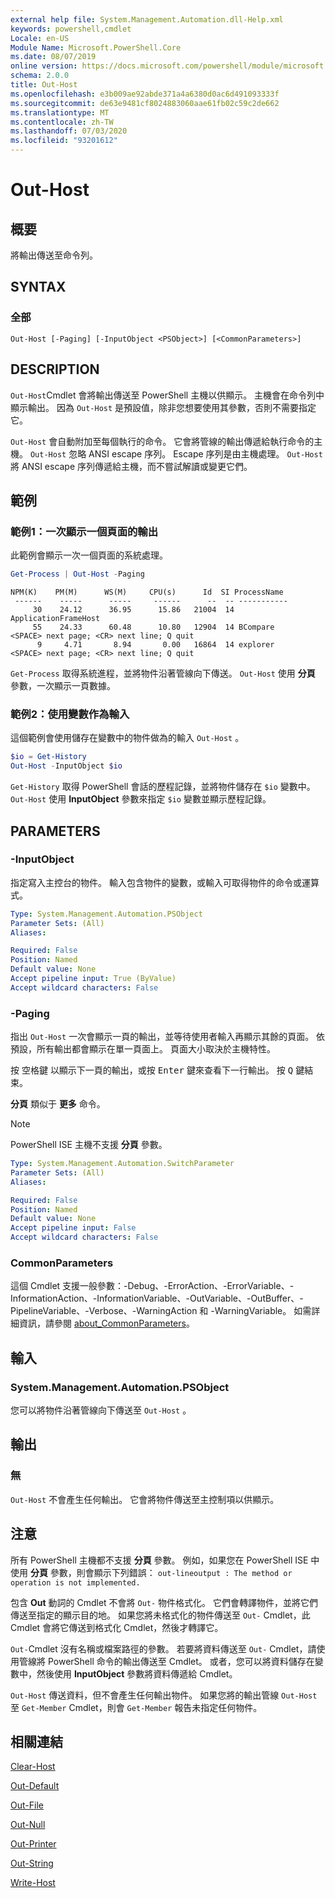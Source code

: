 ```yaml
---
external help file: System.Management.Automation.dll-Help.xml
keywords: powershell,cmdlet
Locale: en-US
Module Name: Microsoft.PowerShell.Core
ms.date: 08/07/2019
online version: https://docs.microsoft.com/powershell/module/microsoft.powershell.core/out-host?view=powershell-7&WT.mc_id=ps-gethelp
schema: 2.0.0
title: Out-Host
ms.openlocfilehash: e3b009ae92abde371a4a6380d0ac6d491093333f
ms.sourcegitcommit: de63e9481cf8024883060aae61fb02c59c2de662
ms.translationtype: MT
ms.contentlocale: zh-TW
ms.lasthandoff: 07/03/2020
ms.locfileid: "93201612"
---
```

# Out-Host

## 概要
將輸出傳送至命令列。

## SYNTAX

### 全部

```
Out-Host [-Paging] [-InputObject <PSObject>] [<CommonParameters>]
```

## DESCRIPTION

`Out-Host`Cmdlet 會將輸出傳送至 PowerShell 主機以供顯示。 主機會在命令列中顯示輸出。 因為 `Out-Host` 是預設值，除非您想要使用其參數，否則不需要指定它。

`Out-Host` 會自動附加至每個執行的命令。 它會將管線的輸出傳遞給執行命令的主機。 `Out-Host` 忽略 ANSI escape 序列。 Escape 序列是由主機處理。 `Out-Host` 將 ANSI escape 序列傳遞給主機，而不嘗試解讀或變更它們。

## 範例

### 範例1：一次顯示一個頁面的輸出

此範例會顯示一次一個頁面的系統處理。

```powershell
Get-Process | Out-Host -Paging
```

```Output
NPM(K)    PM(M)      WS(M)     CPU(s)      Id  SI ProcessName
 ------    -----      -----     ------      --  -- -----------
     30    24.12      36.95      15.86   21004  14 ApplicationFrameHost
     55    24.33      60.48      10.80   12904  14 BCompare
<SPACE> next page; <CR> next line; Q quit
      9     4.71       8.94       0.00   16864  14 explorer
<SPACE> next page; <CR> next line; Q quit
```

`Get-Process` 取得系統進程，並將物件沿著管線向下傳送。 `Out-Host` 使用 **分頁** 參數，一次顯示一頁數據。

### 範例2：使用變數作為輸入

這個範例會使用儲存在變數中的物件做為的輸入 `Out-Host` 。

```powershell
$io = Get-History
Out-Host -InputObject $io
```

`Get-History` 取得 PowerShell 會話的歷程記錄，並將物件儲存在 `$io` 變數中。
`Out-Host` 使用 **InputObject** 參數來指定 `$io` 變數並顯示歷程記錄。

## PARAMETERS

### -InputObject

指定寫入主控台的物件。 輸入包含物件的變數，或輸入可取得物件的命令或運算式。

```yaml
Type: System.Management.Automation.PSObject
Parameter Sets: (All)
Aliases:

Required: False
Position: Named
Default value: None
Accept pipeline input: True (ByValue)
Accept wildcard characters: False
```

### -Paging

指出 `Out-Host` 一次會顯示一頁的輸出，並等待使用者輸入再顯示其餘的頁面。 依預設，所有輸出都會顯示在單一頁面上。 頁面大小取決於主機特性。

按 <kbd>空格鍵</kbd> 以顯示下一頁的輸出，或按 <kbd>Enter</kbd> 鍵來查看下一行輸出。 按 <kbd>Q</kbd> 鍵結束。

**分頁** 類似于 **更多** 命令。

> [!NOTE]
> PowerShell ISE 主機不支援 **分頁** 參數。

```yaml
Type: System.Management.Automation.SwitchParameter
Parameter Sets: (All)
Aliases:

Required: False
Position: Named
Default value: None
Accept pipeline input: False
Accept wildcard characters: False
```

### CommonParameters

這個 Cmdlet 支援一般參數：-Debug、-ErrorAction、-ErrorVariable、-InformationAction、-InformationVariable、-OutVariable、-OutBuffer、-PipelineVariable、-Verbose、-WarningAction 和 -WarningVariable。 如需詳細資訊，請參閱 [about_CommonParameters](https://go.microsoft.com/fwlink/?LinkID=113216)。

## 輸入

### System.Management.Automation.PSObject

您可以將物件沿著管線向下傳送至 `Out-Host` 。

## 輸出

### 無

`Out-Host` 不會產生任何輸出。 它會將物件傳送至主控制項以供顯示。

## 注意

所有 PowerShell 主機都不支援 **分頁** 參數。 例如，如果您在 PowerShell ISE 中使用 **分頁** 參數，則會顯示下列錯誤： `out-lineoutput : The method or operation is not implemented.`

包含 **Out** 動詞的 Cmdlet 不會將 `Out-` 物件格式化。 它們會轉譯物件，並將它們傳送至指定的顯示目的地。 如果您將未格式化的物件傳送至 `Out-` Cmdlet，此 Cmdlet 會將它傳送到格式化 Cmdlet，然後才轉譯它。

`Out-`Cmdlet 沒有名稱或檔案路徑的參數。 若要將資料傳送至 `Out-` Cmdlet，請使用管線將 PowerShell 命令的輸出傳送至 Cmdlet。 或者，您可以將資料儲存在變數中，然後使用 **InputObject** 參數將資料傳遞給 Cmdlet。

`Out-Host` 傳送資料，但不會產生任何輸出物件。 如果您將的輸出管線 `Out-Host` 至 `Get-Member` Cmdlet，則會 `Get-Member` 報告未指定任何物件。

## 相關連結

[Clear-Host](Clear-Host.md)

[Out-Default](Out-Default.md)

[Out-File](../Microsoft.PowerShell.Utility/Out-File.md)

[Out-Null](Out-Null.md)

[Out-Printer](../Microsoft.PowerShell.Utility/Out-Printer.md)

[Out-String](../Microsoft.PowerShell.Utility/Out-String.md)

[Write-Host](../Microsoft.PowerShell.Utility/Write-Host.md)
